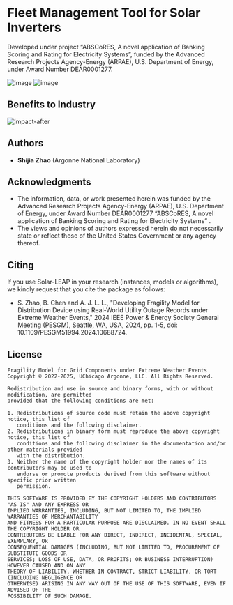 # Fleet Management Tool for Solar Inverters

Developed under project “ABSCoRES, A novel application of Banking Scoring and Rating for Electricity Systems”, funded by the Advanced Research Projects Agency-Energy (ARPAE), U.S. Department of Energy, under Award Number DEAR0001277.

![image](https://github.com/user-attachments/assets/166774d9-5e52-4aef-b96f-cbb486c43d58)
![image](https://github.com/user-attachments/assets/73149d71-408f-4ffb-994d-087fe7d5baaa)



## Benefits to Industry
![impact-after](https://github.com/user-attachments/assets/aff1883f-be0b-4017-a1cf-68c45ee7adc2)


## Authors
* **Shijia Zhao** (Argonne National Laboratory)


## Acknowledgments

* The information, data, or work presented herein was funded by the Advanced Research Projects Agency-Energy (ARPAE), U.S. Department of Energy, under Award Number DEAR0001277 “ABSCoRES, A novel application of Banking Scoring and Rating for Electricity Systems” .
* The views and opinions of authors expressed herein do not necessarily state or reflect those of the United States Government or any agency
thereof.

## Citing

If you use Solar-LEAP in your research (instances, models or algorithms), we kindly request that you cite the package as follows:

* S. Zhao, B. Chen and A. J. L. L., "Developing Fragility Model for Distribution Device using Real-World Utility Outage Records under Extreme Weather Events," 2024 IEEE Power & Energy Society General Meeting (PESGM), Seattle, WA, USA, 2024, pp. 1-5, doi: 10.1109/PESGM51994.2024.10688724.

## License

```text
Fragility Model for Grid Components under Extreme Weather Events
Copyright © 2022-2025, UChicago Argonne, LLC. All Rights Reserved.

Redistribution and use in source and binary forms, with or without modification, are permitted
provided that the following conditions are met:

1. Redistributions of source code must retain the above copyright notice, this list of
   conditions and the following disclaimer.
2. Redistributions in binary form must reproduce the above copyright notice, this list of
   conditions and the following disclaimer in the documentation and/or other materials provided
   with the distribution.
3. Neither the name of the copyright holder nor the names of its contributors may be used to
   endorse or promote products derived from this software without specific prior written
   permission.

THIS SOFTWARE IS PROVIDED BY THE COPYRIGHT HOLDERS AND CONTRIBUTORS "AS IS" AND ANY EXPRESS OR
IMPLIED WARRANTIES, INCLUDING, BUT NOT LIMITED TO, THE IMPLIED WARRANTIES OF MERCHANTABILITY
AND FITNESS FOR A PARTICULAR PURPOSE ARE DISCLAIMED. IN NO EVENT SHALL THE COPYRIGHT HOLDER OR
CONTRIBUTORS BE LIABLE FOR ANY DIRECT, INDIRECT, INCIDENTAL, SPECIAL, EXEMPLARY, OR
CONSEQUENTIAL DAMAGES (INCLUDING, BUT NOT LIMITED TO, PROCUREMENT OF SUBSTITUTE GOODS OR
SERVICES; LOSS OF USE, DATA, OR PROFITS; OR BUSINESS INTERRUPTION) HOWEVER CAUSED AND ON ANY
THEORY OF LIABILITY, WHETHER IN CONTRACT, STRICT LIABILITY, OR TORT (INCLUDING NEGLIGENCE OR
OTHERWISE) ARISING IN ANY WAY OUT OF THE USE OF THIS SOFTWARE, EVEN IF ADVISED OF THE
POSSIBILITY OF SUCH DAMAGE.
```
